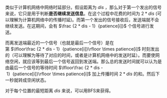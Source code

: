 类似于计算机网络中网络时延部分。假设距离为 $dis$ ，那么对于第一个发出的信号来说，它只是用于判断**是否继续发送信息**。在这个过程中花费的时间为 $2 * dis$ (可以理解为计算机网络中的传播时延)。而第一个发出的信号接收后，发送端就不会继续发送。在这期间，会有 $\frac {2 * dis - 1}  {patience[i]}$ 个信号进行发送。

而离发送端最近的一个信号（也就是最后一个信号）是在第 $\lfloor\frac {2 * dis - 1}  {patience[i]}\rfloor \times patience[i]$ 时刻发出的（可以理解为等待了对应的时间，或者是计算机网络中的发送时延）。而要使网络空闲，就应该等到最后一个信号返回到发送端。那么总的发送时间就可以认为是由最后一个信号的等待时间 $\lfloor\frac {2 * dis - 1}  {patience[i]}\rfloor \times patience[i]$ 加上传播时间 $2 * dis$ 的和。然后下一秒就转成空闲状态。

对于每个位置的最短距离 $dis$ 来说，可以用BFS来获得。